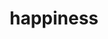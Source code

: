 ---
title: "happiness"
id: tag.id
permalink: "/tags/happiness"
videos: [324,682,886,912,925,953,1198,1274,1515,1603,1880,2206]
---